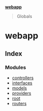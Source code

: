 **[webapp](README.md)**

> Globals

# webapp

## Index

### Modules

* [controllers](modules/controllers.md)
* [interfaces](modules/interfaces.md)
* [models](modules/models.md)
* [providers](modules/providers.md)
* [root](modules/root.md)
* [routers](modules/routers.md)
